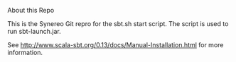 About this Repo

This is the Synereo Git repro for the sbt.sh start script. The script is used to run sbt-launch.jar.

See http://www.scala-sbt.org/0.13/docs/Manual-Installation.html for more information.
